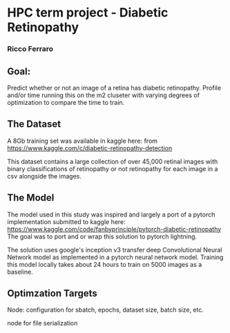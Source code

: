 # HPC term project - Diabetic Retinopathy

### Ricco Ferraro

## Goal:

Predict whether or not an image of a retina has diabetic retinopathy. Profile and/or time running this on the m2 cluseter with varying degrees of optimization to compare the time to train. 
## The Dataset

A 8Gb training set was available in kaggle here: from https://www.kaggle.com/c/diabetic-retinopathy-detection

This dataset contains a large collection of over 45,000 retinal images with binary classifications of retinopathy or not retinopathy for each image in a csv alongside the images.

## The Model

The model used in this study was inspired and largely a port of a pytorch implementation submitted to kaggle here: https://www.kaggle.com/code/fanbyprinciple/pytorch-diabetic-retinopathy  The goal was to port and or wrap this solution to pytorch lightning.

The solution uses google's inception v3 transfer deep Convolutional Neural Network model as implemented in a pytorch neural network model. Training this model locally takes about 24 hours to train on 5000 images as a baseline. 

## Optimzation Targets

Node: configuration for sbatch, epochs, dataset size, batch size, etc.


node for file serialization

